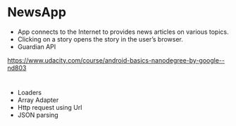 # NewsApp

 * App connects to the Internet to provides news articles on various topics.
 * Clicking on a story opens the story in the user’s browser.
 * Guardian API


https://www.udacity.com/course/android-basics-nanodegree-by-google--nd803

#

  *  Loaders                            
  *  Array Adapter                      
  *  Http request using Url
  *  JSON parsing
  
